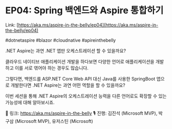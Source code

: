 # EP04: Spring 백엔드와 Aspire 통합하기

Link: [https://aka.ms/aspire-in-the-belly/ep04](https://aka.ms/aspire-in-the-belly/ep04)

#dotnetaspire #blazor #cloudnative #apireinthebelly

.NET Aspire는 과연 .NET 앱만 오케스트레이션 할 수 있을까요?

클라우드 네이티브 애플리케이션 개발을 하다보면 다양한 언어로 애플리케이션을 개발하고 이를 서로 엮어야 하는 경우도 많습니다.

그렇다면, 백엔드를 ASP.NET Core Web API 대신 Java를 사용한 SpringBoot 앱으로 개발한다면 .NET Aspire는 과연 어떤 역할을 할 수 있을까요?

이번 세션을 통해 .NET Aspire의 오케스트레이션 능력을 다른 언어로도 확장할 수 있는 가능성에 대해 알아보시죠.

🔗 링크: https://aka.ms/aspire-in-the-belly
🎙️ 진행: 김진석 (Microsoft MVP), 박구삼 (Microsoft MVP), 유저스틴 (Microsoft)

